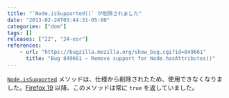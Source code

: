 ```yaml
---
title: "`Node.isSupported()` が削除されました"
date: "2013-02-24T03:44:31-05:00"
categories: ["dom"]
tags: []
releases: ["22", "24-esr"]
references:
    - url: "https://bugzilla.mozilla.org/show_bug.cgi?id=849661"
      title: "Bug 849661 – Remove support for Node.hasAttributes()"
---
```

[`Node.isSupported`](https://developer.mozilla.org/docs/Web/API/Node.isSupported) メソッドは、仕様から削除されたため、使用できなくなりました。[Firefox 19](https://www.fxsitecompat.dev/ja/docs/2012/hasfeature-issupported-methods-now-always-return-true/) 以降、このメソッドは常に `true` を返していました。
